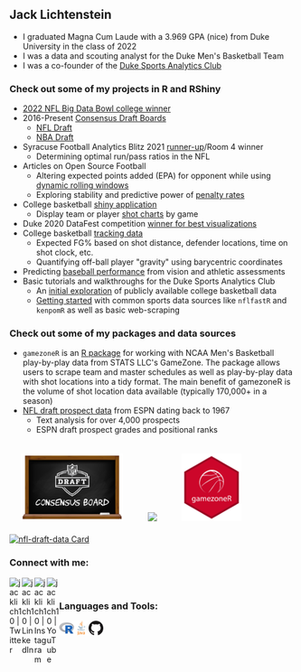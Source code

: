 ## Jack Lichtenstein

- I graduated Magna Cum Laude with a 3.969 GPA (nice) from Duke University in the class of 2022
- I was a data and scouting analyst for the Duke Men's Basketball Team
- I was a co-founder of the [Duke Sports Analytics Club](http://www.dukesportsanalytics.com/home)

### Check out some of my projects in R and RShiny

- [2022 NFL Big Data Bowl college winner](https://operations.nfl.com/updates/football-ops/nfl-announces-finalists-for-fourth-annual-nfl-big-data-bowl/)
- 2016-Present [Consensus Draft Boards](https://jacklich10.xyz/bigboard/)
  - [NFL Draft](https://jacklich10.xyz/bigboard/nfl/)
  - [NBA Draft](https://jacklich10.xyz/bigboard/nba/)
- Syracuse Football Analytics Blitz 2021 [runner-up](https://github.com/JackLich10/JackLich10/blob/main/syracuse_football_analytics_blitz/Syracuse%20Football%20Analtyics.pdf)/Room 4 winner
  - Determining optimal run/pass ratios in the NFL
- Articles on Open Source Football
  - Altering expected points added (EPA) for opponent while using [dynamic rolling windows](https://www.opensourcefootball.com/posts/2020-12-29-exploring-rolling-averages-of-epa/)
  - Exploring stability and predictive power of [penalty rates](https://www.opensourcefootball.com/posts/2021-01-21-exploring-stability-and-predictive-power-of-penalties-in-the-nfl/)
- College basketball [shiny application](https://jacklich10.shinyapps.io/Duke_Basketball/)
  - Display team or player [shot charts](https://github.com/JackLich10/JackLich10/blob/main/DukeZionWilliamsonShotChart201819.pdf) by game
- Duke 2020 DataFest competition [winner for best visualizations](https://www2.stat.duke.edu/datafest-covid19/projects/AmericasNextTopModellers_slides.pdf)
- College basketball [tracking data](https://bigdata.duke.edu/sites/bigdata.duke.edu/files/site-images/Team22bExecSumm.pdf)
  - Expected FG% based on shot distance, defender locations, time on shot clock, etc.
  - Quantifying off-ball player "gravity" using barycentric coordinates
- Predicting [baseball performance](https://bigdata.duke.edu/sites/bigdata.duke.edu/files/site-images/Poster%20Presentation%20Team%2018.pdf) from vision and athletic assessments
- Basic tutorials and walkthroughs for the Duke Sports Analytics Club
  - An [initial exploration](http://www.dukesportsanalytics.com/tutorial_post) of publicly available college basketball data
  - [Getting started](https://github.com/Duke-Sports-Analytics-Club/sports-analytics-walkthrough) with common sports data sources like `nflfastR` and `kenpomR` as well as basic web-scraping

### Check out some of my packages and data sources

- `gamezoneR` is an [R package](https://jacklich10.github.io/gamezoneR/index.html) for working with NCAA Men's Basketball play-by-play data from STATS LLC's GameZone. The package allows users to scrape team and master schedules as well as play-by-play data with shot locations into a tidy format. The main benefit of gamezoneR is the volume of shot location data available (typically 170,000+ in a season) 
- [NFL draft prospect data](https://www.kaggle.com/jacklichtenstein/espn-nfl-draft-prospect-data) from ESPN dating back to 1967
  - Text analysis for over 4,000 prospects
  - ESPN draft prospect grades and positional ranks

<a href='http://jacklich10.xyz/bigboard/nfl'><img src='nfl_consensus_bb.png' style="float:center;margin:20px" height="120" /></a> <a href='http://jacklich10.xyz/bigboard/nba'><img src='nba_consensus_bb.png' style="float:center;margin:20px" height="120" /></a> <a href='http://jacklich10.github.io/gamezoneR'><img src='gamezoneR.png' style="float:center;margin:20px" height="120" /></a> [![nfl-draft-data Card](https://github-readme-stats.vercel.app/api/pin/?username=JackLich10&repo=nfl-draft-data&hide_border=true&show_icons=true&theme=monokai)](https://github.com/JackLich10/nfl-draft-data)

### Connect with me:

[<img align="left" alt="jacklich10 | Twitter" width="22px" src="https://cdn.jsdelivr.net/npm/simple-icons@v3/icons/twitter.svg" />][twitter]
[<img align="left" alt="jacklich10 | LinkedIn" width="22px" src="https://cdn.jsdelivr.net/npm/simple-icons@v3/icons/linkedin.svg" />][linkedin]
[<img align="left" alt="jacklich10 | Instagram" width="22px" src="https://cdn.jsdelivr.net/npm/simple-icons@v3/icons/instagram.svg" />][instagram]
[<img align="left" alt="jacklich10 | YouTube" width="22px" src="https://cdn.jsdelivr.net/npm/simple-icons@v3/icons/youtube.svg" />][youtube]

<br />

### Languages and Tools:

<img align="left" alt="R" width="26px" src="https://raw.githubusercontent.com/github/explore/80688e429a7d4ef2fca1e82350fe8e3517d3494d/topics/r/r.png" />
<img align="left" alt="Java" width="26px" src="https://raw.githubusercontent.com/github/explore/80688e429a7d4ef2fca1e82350fe8e3517d3494d/topics/java/java.png" />
<img align="left" alt="GitHub" width="26px" src="https://raw.githubusercontent.com/github/explore/78df643247d429f6cc873026c0622819ad797942/topics/github/github.png" />

<br />
<br />

[twitter]: https://twitter.com/jacklich10
[youtube]: https://youtube.com/channel/UCi8Xt7Iz9gSjzpA2orPBRYA
[instagram]: https://instagram.com/jack_lich/
[linkedin]: https://linkedin.com/in/jack-lichtenstein-55756a155/

